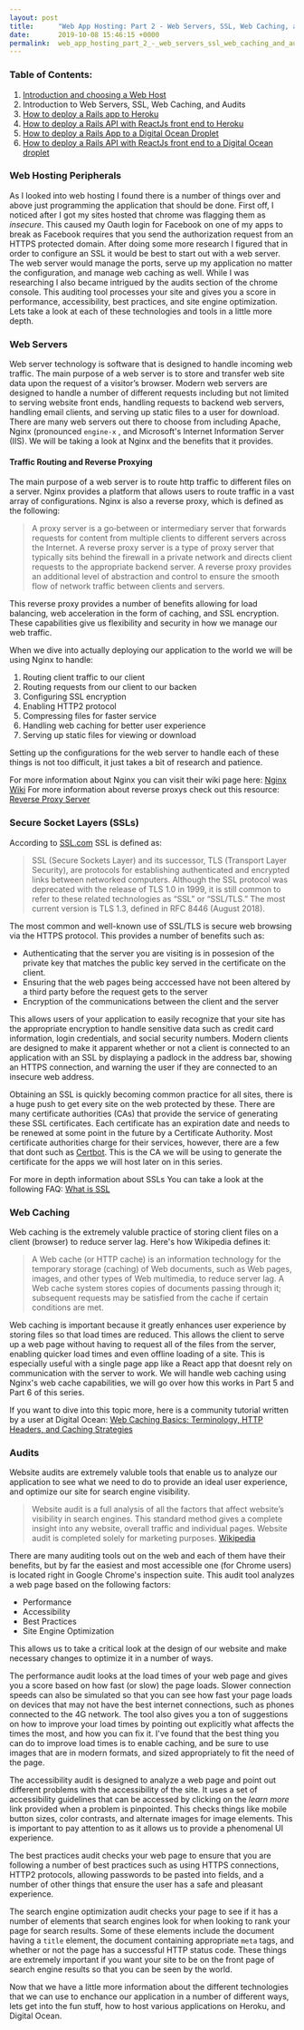 ```yaml
---
layout: post
title:      "Web App Hosting: Part 2 - Web Servers, SSL, Web Caching, and Audits"
date:       2019-10-08 15:46:15 +0000
permalink:  web_app_hosting_part_2_-_web_servers_ssl_web_caching_and_audits
---
```



### Table of Contents:

1. [Introduction and choosing a Web Host](https://www.austinmelchior.com/blog/2)
2. Introduction to Web Servers, SSL, Web Caching, and Audits
3. [How to deploy a Rails app to Heroku](http://)
4. [How to deploy a Rails API with ReactJs front end to Heroku](http://)
5. [How to deploy a Rails App to a Digital Ocean Droplet](http://)
6. [How to deploy a Rails API with ReactJs front end to a Digital Ocean droplet](http://)

### Web Hosting Peripherals

As I looked into web hosting I found there is a number of things over and above just programming the application that should be done. First off, I noticed after I got my sites hosted that chrome was flagging them as *insecure*. This caused my Oauth login for Facebook on one of my apps to break as Facebook requires that you send the authorization request from an HTTPS protected domain. After doing some more research I figured that in order to configure an SSL it would be best to start out with a web server. The web server would manage the ports, serve up my application no matter the configuration, and manage web caching as well. While I was researching I also became intrigued by the audits section of the chrome console. This auditing tool processes your site and gives you a score in performance, accessibility, best practices, and site engine optimization. Lets take a look at each of these technologies and tools in a little more depth.

### Web Servers

Web server technology is software that is designed to handle incoming web traffic. The main purpose of a web server is to store and transfer web site data upon the request of a visitor’s browser. Modern web servers are designed to handle a number of different requests including but not limited to serving website front ends, handling requests to backend web servers, handling email clients, and serving up static files to a user for download. There are many web servers out there to choose from including Apache, Nginx (pronounced `engine-x` , and Microsoft's Internet Information Server (IIS). We will be taking a look at Nginx and the benefits that it provides.

#### Traffic Routing and Reverse Proxying

The main purpose of a web server is to route http traffic to different files on a server. Nginx provides a platform that allows users to route traffic in a vast array of configurations. Nginx is also a reverse proxy, which is defined as the following:

>A proxy server is a go‑between or intermediary server that forwards requests for content from multiple clients to different servers across the Internet. A reverse proxy server is a type of proxy server that typically sits behind the firewall in a private network and directs client requests to the appropriate backend server. A reverse proxy provides an additional level of abstraction and control to ensure the smooth flow of network traffic between clients and servers.

This reverse proxy provides a number of benefits allowing for load balancing, web acceleration in the form of caching, and SSL encryption. These capabilities give us flexibility and security in how we manage our web traffic. 

When we dive into actually deploying our application to the world we will be using Nginx to handle:

1. Routing client traffic to our client
2. Routing requests from our client to our backen
3. Configuring SSL encryption
4. Enabling HTTP2 protocol
5. Compressing files for faster service
6. Handling web caching for better user experience
7. Serving up static files for viewing or download

Setting up the configurations for the web server to handle each of these things is not too difficult, it just takes a bit of research and patience.  

For more information about Nginx you can visit their wiki page here: 
[Nginx Wiki](https://www.nginx.com/resources/wiki/)
For more information about reverse proxys check out this resource:
[Reverse Proxy Server](https://www.nginx.com/resources/glossary/reverse-proxy-server/)

### Secure Socket Layers (SSLs)

According to [SSL.com](https://www.ssl.com/faqs/faq-what-is-ssl) SSL is defined as:

>SSL (Secure Sockets Layer) and its successor, TLS (Transport Layer Security), are protocols for establishing authenticated and encrypted links between networked computers. Although the SSL protocol was deprecated with the release of TLS 1.0 in 1999, it is still common to refer to these related technologies as “SSL” or “SSL/TLS.” The most current version is TLS 1.3, defined in RFC 8446 (August 2018).

The most common and well-known use of SSL/TLS is secure web browsing via the HTTPS protocol. This provides a number of benefits such as: 

* Authenticating that the server you are visiting is in possesion of the private key that matches the public key served in the certificate on the client. 
* Ensuring that the web pages being acccessed have not been altered by a third party before the request gets to the server
* Encryption of the communications between the client and the server

This allows users of your application to easily recognize that your site has the appropriate encryption to handle sensitive data such as credit card information, login credentials, and social security numbers. Modern clients are designed to make it apparent whether or not a client is connected to an application with an SSL by displaying a padlock in the address bar, showing an HTTPS connection, and warning the user if they are connected to an insecure web address. 

Obtaining an SSL is quickly becoming common practice for all sites, there is a huge push to get every site on the web protected by these. There are many certificate authorities (CAs) that provide the service of generating these SSL certificates. Each certificate has an expiration date and needs to be renewed at some point in the future by a Certificate Authority. Most certificate authorities charge for their services, however, there are a few that dont such as [Certbot](https://certbot.eff.org/). This is the CA we will be using to generate the certificate for the apps we will host later on in this series.

For more in depth information about SSLs You can take a look at the following FAQ: [What is SSL](https://www.ssl.com/faqs/faq-what-is-ssl/)

### Web Caching

Web caching is the extremely valuble practice of storing client files on a client (browser) to reduce server lag. Here's how Wikipedia defines it:

>A Web cache (or HTTP cache) is an information technology for the temporary storage (caching) of Web documents, such as Web pages, images, and other types of Web multimedia, to reduce server lag. A Web cache system stores copies of documents passing through it; subsequent requests may be satisfied from the cache if certain conditions are met.

Web caching is important because it greatly enhances user experience by storing files so that load times are reduced. This allows the client to serve up a web page without having to request all of the files from the server, enabling quicker load times and even offline loading of a site. This is especially useful with a single page app like a React app that doesnt rely on communication with the server to work. We will handle web caching using Nginx's web cache capabilities, we will go over how this works in Part 5 and Part 6 of this series. 

If you want to dive into this topic more, here is a community tutorial written by a user at Digital Ocean:
[Web Caching Basics: Terminology, HTTP Headers, and Caching Strategies](https://www.digitalocean.com/community/tutorials/web-caching-basics-terminology-http-headers-and-caching-strategies)

### Audits

Website audits are extremely valuble tools that enable us to analyze our application to see what we need to do to provide an ideal user experience, and optimize our site for search engine visibility. 

>Website audit is a full analysis of all the factors that affect website’s visibility in search engines. This standard method gives a complete insight into any website, overall traffic and individual pages. Website audit is completed solely for marketing purposes. [Wikipedia](https://en.wikipedia.org/wiki/Website_audit)

There are many auditing tools out on the web and each of them have their benefits, but by far the easiest and most accessible one (for Chrome users) is located right in Google Chrome's inspection suite. This audit tool analyzes a web page based on the following factors:

* Performance
* Accessibility
* Best Practices
* Site Engine Optimization

This allows us to take a critical look at the design of our website and make necessary changes to optimize it in a number of ways. 

The performance audit looks at the load times of your web page and gives you a score based on how fast (or slow) the page loads. Slower connection speeds can also be simulated so that you can see how fast your page loads on devices that may not have the best internet connections, such as phones connected to the 4G network. The tool also gives you a ton of suggestions on how to improve your load times by pointing out explicitly what affects the times the most, and how you can fix it. I've found that the best thing you can do to improve load times is to enable caching, and be sure to use images that are in modern formats, and sized appropriately to fit the need of the page. 

The accessibility audit is designed to analyze a web page and point out different problems with the accessibility of the site. It uses a set of accessibility guidelines that can be accessed by clicking on the *learn more* link provided when a problem is pinpointed. This checks things like mobile button sizes, color contrasts, and alternate images for image elements. This is important to pay attention to as it allows us to provide a phenomenal UI experience.

The best practices audit checks your web page to ensure that you are following a number of best practices such as using HTTPS connections, HTTP2 protocols, allowing passwords to be pasted into fields, and a number of other things that ensure the user has a safe and pleasant experience. 

The search engine optimization audit checks your page to see if it has a number of elements that search engines look for when looking to rank your page for search results. Some of these elements include the document having a `title` element, the document containing appropriate `meta` tags, and whether or not the page has a successful HTTP status code. These things are extremely important if you want your site to be on the front page of search engine results so that you can be seen by the world.

Now that we have a little more information about the different technologies that we can use to enchance our application in a number of different ways, lets get into the fun stuff, how to host various applications on Heroku, and Digital Ocean. 
